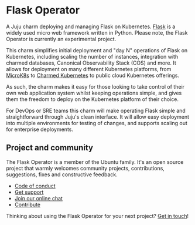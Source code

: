 # Flask Operator

A Juju charm deploying and managing Flask on Kubernetes.
[Flask](https://flask.palletsprojects.com/) is a widely used micro web framework
written in Python. Please note, the Flask Operator is currently an experimental
project.

This charm simplifies initial deployment and "day N" operations of Flask on
Kubernetes, including scaling the number of instances, integration with charmed
databases, Canonical Observability Stack (COS) and more. It allows for
deployment on many different Kubernetes platforms, from
[MicroK8s](https://microk8s.io/)
to  [Charmed Kubernetes](https://ubuntu.com/kubernetes)
to public cloud Kubernetes offerings.

As such, the charm makes it easy for those looking to take control of their own
web application system whilst keeping operations simple, and gives them the
freedom to deploy on the Kubernetes platform of their choice.

For DevOps or SRE teams this charm will make operating Flask simple and
straightforward through Juju's clean interface. It will allow easy deployment
into multiple environments for testing of changes, and supports scaling out for
enterprise deployments.

## Project and community

The Flask Operator is a member of the Ubuntu family. It's an open source
project that warmly welcomes community projects, contributions, suggestions,
fixes and constructive feedback.

- [Code of conduct](https://ubuntu.com/community/code-of-conduct)
- [Get support](https://discourse.charmhub.io/)
- [Join our online chat](https://chat.charmhub.io/charmhub/channels/charm-dev)
- [Contribute](Contribute)

Thinking about using the Flask Operator for your next project?
[Get in touch](https://chat.charmhub.io/charmhub/channels/charm-dev)!
